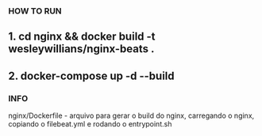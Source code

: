 ### HOW TO RUN ###
## 1. cd nginx && docker build -t wesleywillians/nginx-beats .
## 2. docker-compose up -d --build


### INFO
nginx/Dockerfile - arquivo para gerar o build do nginx, carregando o nginx, copiando o filebeat.yml e rodando o entrypoint.sh
